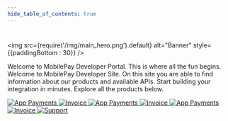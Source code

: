 ```yaml
---
hide_table_of_contents: true
---
```


# 

<img
  src={require('/img/main_hero.png').default}
  alt="Banner"
  style={{paddingBottom : 30}}
/>

Welcome to MobilePay Developer Portal. This is where all the fun begins. 
Welcome to MobilePay Developer Site. On this site you are able to find information about our products and available APIs. Start building your integration in minutes. Explore all the products below.

<div>
<a href="/docs/introduction">
<img
  src={require('/img/main_app_small.png').default}
  alt="App Payments"
  style={{float : 'left', paddingBottom : 20}}
/>
</a>

<a href="/docs/invoice/overview">
<img
  src={require('/img/main_invoice_small.png').default}
  alt="Invoice"
  style={{float : 'right', paddingBottom : 20}}
/>
</a>

<a href="/docs/online/overview">
<img
  src={require('/img/main_online_small.png').default}
  alt="App Payments"
  style={{float : 'left', paddingBottom : 20}}
/>
</a>

<a href="/docs/pos/overview">
<img
  src={require('/img/main_pos_small.png').default}
  alt="Invoice"
  style={{float : 'right', paddingBottom : 20}}
/>
</a>

<a href="/docs/subscriptions/overview">
<img
  src={require('/img/main_subscriptions_small.png').default}
  alt="App Payments"
  style={{float : 'left', paddingBottom : 20}}
/>
</a>

<a href="/docs/reporting/overview">
<img
  src={require('/img/main_reporting_small.png').default}
  alt="Invoice"
  style={{float : 'right', paddingBottom : 20}}
/>
</a>

<a href="/docs/support">
<img
  src={require('/img/main_support.png').default}
  alt="Support"
/>
</a>

</div>


